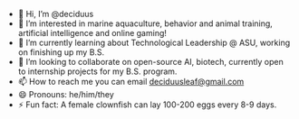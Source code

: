 - 👋 Hi, I’m @deciduus
- 👀 I’m interested in marine aquaculture, behavior and animal training, artificial intelligence and online gaming!
- 🌱 I’m currently learning about Technological Leadership @ ASU, working on finishing up my B.S.
- 💞️ I’m looking to collaborate on open-source AI, biotech, currently open to internship projects for my B.S. program.
- 📫 How to reach me you can email deciduusleaf@gmail.com
- 😄 Pronouns: he/him/they
- ⚡ Fun fact: A female clownfish can lay 100-200 eggs every 8-9 days.

<!---
deciduus/deciduus is a ✨ special ✨ repository because its `README.md` (this file) appears on your GitHub profile.
You can click the Preview link to take a look at your changes.
--->

